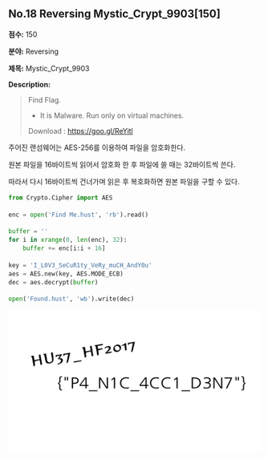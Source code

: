 ## No.18 Reversing Mystic_Crypt_9903[150]

**점수:** 150

**분야:** Reversing

**제목:** Mystic_Crypt_9903

**Description:**

> Find Flag.
> * It is Malware. Run only on virtual machines.
> 
> Download : https://goo.gl/ReYitl

주어진 랜섬웨어는 AES-256를 이용하여 파일을 암호화한다.

원본 파일을 16바이트씩 읽어서 암호화 한 후 파일에 쓸 때는 32바이트씩 쓴다.

따라서 다시 16바이트씩 건너가며 읽은 후 복호화하면 원본 파일을 구할 수 있다.

```python
from Crypto.Cipher import AES
 
enc = open('Find Me.hust', 'rb').read()
 
buffer = ''
for i in xrange(0, len(enc), 32):
    buffer += enc[i:i + 16]
 
key = 'I_L0V3_SeCuR1ty_VeRy_muCH_AndY0u'
aes = AES.new(key, AES.MODE_ECB)
dec = aes.decrypt(buffer)
 
open('Found.hust', 'wb').write(dec)
```

![](./images/no18_1.jpg)
